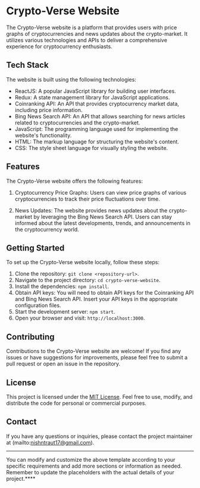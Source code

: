 # Crypto-Verse Website

The Crypto-Verse website is a platform that provides users with price graphs of cryptocurrencies and news updates about the crypto-market. It utilizes various technologies and APIs to deliver a comprehensive experience for cryptocurrency enthusiasts.

## Tech Stack

The website is built using the following technologies:

- ReactJS: A popular JavaScript library for building user interfaces.
- Redux: A state management library for JavaScript applications.
- Coinranking API: An API that provides cryptocurrency market data, including price information.
- Bing News Search API: An API that allows searching for news articles related to cryptocurrencies and the crypto-market.
- JavaScript: The programming language used for implementing the website's functionality.
- HTML: The markup language for structuring the website's content.
- CSS: The style sheet language for visually styling the website.

## Features

The Crypto-Verse website offers the following features:

1. Cryptocurrency Price Graphs: Users can view price graphs of various cryptocurrencies to track their price fluctuations over time.

2. News Updates: The website provides news updates about the crypto-market by leveraging the Bing News Search API. Users can stay informed about the latest developments, trends, and announcements in the cryptocurrency world.

## Getting Started

To set up the Crypto-Verse website locally, follow these steps:

1. Clone the repository: `git clone <repository-url>`.
2. Navigate to the project directory: `cd crypto-verse-website`.
3. Install the dependencies: `npm install`.
4. Obtain API keys: You will need to obtain API keys for the Coinranking API and Bing News Search API. Insert your API keys in the appropriate configuration files.
5. Start the development server: `npm start`.
6. Open your browser and visit: `http://localhost:3000`.

## Contributing

Contributions to the Crypto-Verse website are welcome! If you find any issues or have suggestions for improvements, please feel free to submit a pull request or open an issue in the repository.

## License

This project is licensed under the [MIT License](LICENSE). Feel free to use, modify, and distribute the code for personal or commercial purposes.

## Contact

If you have any questions or inquiries, please contact the project maintainer at (mailto:nishntraut17@gmail.com).

---

You can modify and customize the above template according to your specific requirements and add more sections or information as needed. Remember to update the placeholders with the actual details of your project.****
